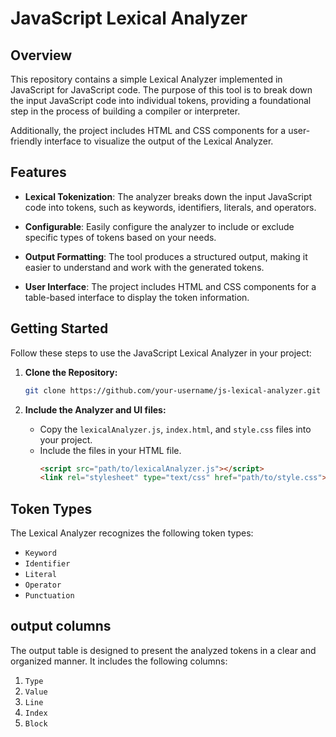 # JavaScript Lexical Analyzer

## Overview

This repository contains a simple Lexical Analyzer implemented in JavaScript for JavaScript code. The purpose of this tool is to break down the input JavaScript code into individual tokens, providing a foundational step in the process of building a compiler or interpreter.

Additionally, the project includes HTML and CSS components for a user-friendly interface to visualize the output of the Lexical Analyzer.

## Features

- **Lexical Tokenization**: The analyzer breaks down the input JavaScript code into tokens, such as keywords, identifiers, literals, and operators.

- **Configurable**: Easily configure the analyzer to include or exclude specific types of tokens based on your needs.

- **Output Formatting**: The tool produces a structured output, making it easier to understand and work with the generated tokens.

- **User Interface**: The project includes HTML and CSS components for a table-based interface to display the token information.

## Getting Started

Follow these steps to use the JavaScript Lexical Analyzer in your project:

1. **Clone the Repository:**
   ```bash
   git clone https://github.com/your-username/js-lexical-analyzer.git
   ```

2. **Include the Analyzer and UI files:**
   - Copy the `lexicalAnalyzer.js`, `index.html`, and `style.css` files into your project.
   - Include the files in your HTML file.
     ```html
     <script src="path/to/lexicalAnalyzer.js"></script>
     <link rel="stylesheet" type="text/css" href="path/to/style.css">
     ```


## Token Types

The Lexical Analyzer recognizes the following token types:

- `Keyword`
- `Identifier`
- `Literal`
- `Operator`
- `Punctuation`

## output columns

The output table is designed to present the analyzed tokens in a clear and organized manner. It includes the following columns:

1. `Type`
2. `Value`
3. `Line`
4. `Index`
5. `Block`

